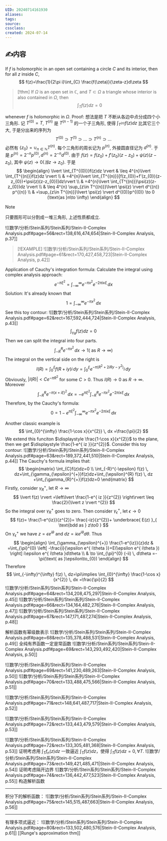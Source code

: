```yaml
---
UID: 20240714161930 
aliases: 
tags: 
source: 
cssclass: 
created: 2024-07-14
---
```


## ✍内容
If $\displaystyle f$ is holomorphic in an open set containing a circle $\displaystyle C$ and its interior, then for all $\displaystyle z$ inside $\displaystyle C$,
$$
f(z)=\frac{1}{2\pi i}\int_{C} \frac{f(\zeta)}{\zeta-z}d\zeta
$$
> [!thm]
> If $\displaystyle \Omega$ is an open set in $\displaystyle \mathbb{C}$, and $\displaystyle T\subset \Omega$ a triangle whose interior is also contained in $\displaystyle \Omega$, then 
> $$
\int_{T}f(z)dz=0
$$

whenever $\displaystyle f$ is holomorphic in $\displaystyle \Omega$.
Proof:
想法是把 $\displaystyle T$ 不断从各边中点分成四个小三角形.
记 $\displaystyle T^{(0)}=T$, $\displaystyle T^{(n)}$ 是 $\displaystyle T^{(n-1)}$ 的一个子三角形, 使得 $\displaystyle \int_{T^{(n)}}f(z)dz$ 比其它三个大, 于是分出来的序列为
$$
T^{(0)}\supset T^{(1)}\supset\dots \supset T^{(n)}\supset\dots 
$$
必然有 $\displaystyle \{z_{0}\}=\cup_{n\in \mathbb{N}}T^{(n)}$.
每个三角形的周长记为 $\displaystyle p^{(n)}$, 外接圆直径记为 $\displaystyle d^{(n)}$.
于是 $\displaystyle p^{(n)}=2^{-n}p^{(0)},d^{(n)}=2^{-n}d^{(0)}$.
由于 $\displaystyle f(z)=f(z_{0})+f'(z_{0})(z-z_{0})+\psi(z)(z-z_{0})$, 其中 $\displaystyle \psi(z)\to0(当z\to z_{0})$.
于是
$$
\begin{align}
\lvert  \int_{T^{(0)}}f(z)dz \rvert  & \leq 4^{n}\lvert  \int_{T^{(n)}}f(z)dz \rvert \\
 & =4^{n}\lvert  \int_{T^{(n)}}[f(z_{0})+f'(z_{0})(z-z_{0})+\psi(z)(z-z_{0})]dz\rvert  \\
 & =4^{n}\lvert \int_{T^{(n)}}\psi(z)(z-z_{0})dz \rvert  \\
 & \leq 4^{n} \sup_{z\in T^{(n)}}\lvert \psi(z) \rvert d^{(n)} p^{(n)} \\
 & =\sup_{z\in T^{(n)}}\lvert \psi(z) \rvert d^{(0)}p^{(0)} \to 0 (\text{as }n\to \infty)
\end{align}
$$
> [!NOTE]
> 只要图形可以分割成一堆三角形, 上述性质都成立.


![[数学/分析/Stein系列/Stein系列/Stein-II-Complex Analysis.pdf#page=56&rect=138,616,474,654|Stein-II-Complex Analysis, p.37]]

> [!EXAMPLE]
> ![[数学/分析/Stein系列/Stein系列/Stein-II-Complex Analysis.pdf#page=61&rect=170,427,458,723|Stein-II-Complex Analysis, p.42]]



Application of Cauchy's integration formula:
Calculate the integral using complex analysis approach:
$$
		e^{-\pi \xi^{2}}=\int_{-\infty}^{\infty}e^{-\pi x^{2}}e^{ -2\pi ix \xi }  \, dx 
$$
Solution:
It's already known that
$$
		1=\int_{-\infty}^{\infty}e^{ -\pi x^{2} }  \, dx 
$$
See this toy contour: ![[数学/分析/Stein系列/Stein系列/Stein-II-Complex Analysis.pdf#page=62&rect=167,592,444,724|Stein-II-Complex Analysis, p.43]]
$$
\int_{\gamma_{R}}f(z)dz=0
$$
Then we can split the integral into four parts.
$$
	\int_{-R}^{R}e^{ -\pi x^{2} }  \, dx \to1(\text{ as }R\to \infty)
$$
The integral on the vertical side on the right is 
$$
I(R)=\int_{0}^{\xi} f(R+iy)i \, dy =\int_{0}^{\xi} e^{ -\pi(R^{2}+2iRy-y^{2}) }i \, dy 
$$
Obviously, $\displaystyle \lvert I(R) \rvert<Ce^{ -\pi R^{2} }$ for some $\displaystyle C>0$. Thus $\displaystyle I(R)\to0$ as $\displaystyle R\to \infty$.
Moreover
$$
\int_{-R}^{R} e^{ -\pi(x+i\xi)^{2} } \, dx=-e^{ \pi \xi^{2} }\int_{-R}^{R} e^{ -\pi x^{2} }e^{-2\pi ix \xi} \, dx 
$$
Therefore, by the Cauchy's formula:
$$
		0=1-e^{ \pi \xi^{2} }\int_{-\infty}^{\infty}e^{ -\pi x^{2} }e^{ -2\pi ix \xi }  \, dx 
$$

Another classic example is 
$$
\int_{0}^{\infty}  \frac{1-\cos x}{x^{2}} \, dx =\frac{\pi}{2}
$$
We extend this funciton $\displaystyle  \frac{1-\cos x}{x^{2}}$ to the plane, then we get $\displaystyle  \frac{1-e^{ iz }}{z^{2}}$.
Consider this toy contour:
![[数学/分析/Stein系列/Stein系列/Stein-II-Complex Analysis.pdf#page=63&rect=189,372,441,510|Stein-II-Complex Analysis, p.44]]
The Cauchy's formula implies that:
$$
\begin{matrix}
\int_{C}f(z)dz=0 \\
\int_{-R}^{-\epsilon} f(z)  \, dz+\int_{\gamma_{\epsilon}^{+}}f(z)dz+\int_{\epsilon}^{R} f(z) \, dz +\int_{\gamma_{R}^{+}}f(z)dz=0 
\end{matrix}
$$
Firstly, consider $\displaystyle \gamma_{R}^{+}$, let $\displaystyle R\to \infty$
$$
\lvert f(z) \rvert =\left\lvert   \frac{1-e^{ iz }}{z^{2}}  \right\rvert \leq \frac{2}{\lvert z \rvert ^{2}}
$$
So the integral over $\displaystyle \gamma_{R}^{+}$ goes to zero.
Then consider $\displaystyle \gamma_{\epsilon}^{+}$, let $\displaystyle \epsilon\to 0$
$$
f(z)= \frac{1-e^{iz}}{z^{2}}= \frac{-iz}{z^{2}}+ \underbrace{ E(z) }_{ \text{bdd as } z\to0  }
$$
On $\displaystyle \gamma_{\epsilon}^{+}$ we have $\displaystyle z=\epsilon e^{ i\theta }$ and $\displaystyle dz=i\epsilon e^{ i\theta }d\theta$. Thus
$$
\begin{align}
\int_{\gamma_{\epsilon}^{+}} \frac{1-e^{iz}}{z}dz  & =\int_{\pi}^{0} \left[ -\frac{i}{\epsilon e^{ i\theta }}+E(\epsilon e^{ i\theta }) \right] i\epsilon e^{ i\theta }d\theta \\
 & \to \int_{\pi}^{0} (-ii) \, d\theta =-\pi(\text{ as }\epsilon\to_{0})
\end{align}
$$
Therefore
$$
\int_{-\infty}^{\infty} f(z) \, dz=\pi\implies \int_{0}^{\infty}  \frac{1-\cos x}{x^{2}} \, dx =\frac{\pi}{2}
$$
![[数学/分析/Stein系列/Stein系列/Stein-II-Complex Analysis.pdf#page=64&rect=134,208,475,297|Stein-II-Complex Analysis, p.45]]
![[数学/分析/Stein系列/Stein系列/Stein-II-Complex Analysis.pdf#page=66&rect=134,164,482,276|Stein-II-Complex Analysis, p.47]]
![[数学/分析/Stein系列/Stein系列/Stein-II-Complex Analysis.pdf#page=67&rect=147,171,487,274|Stein-II-Complex Analysis, p.48]]

解析函数有幂级数表示
![[数学/分析/Stein系列/Stein系列/Stein-II-Complex Analysis.pdf#page=68&rect=135,378,488,531|Stein-II-Complex Analysis, p.49]]
全纯有界函数一定是常函数
![[数学/分析/Stein系列/Stein系列/Stein-II-Complex Analysis.pdf#page=69&rect=143,293,492,420|Stein-II-Complex Analysis, p.50]]

![[数学/分析/Stein系列/Stein系列/Stein-II-Complex Analysis.pdf#page=69&rect=141,230,489,263|Stein-II-Complex Analysis, p.50]]
![[数学/分析/Stein系列/Stein系列/Stein-II-Complex Analysis.pdf#page=70&rect=133,488,475,566|Stein-II-Complex Analysis, p.51]]

![[数学/分析/Stein系列/Stein系列/Stein-II-Complex Analysis.pdf#page=71&rect=148,641,487,717|Stein-II-Complex Analysis, p.52]]

![[数学/分析/Stein系列/Stein系列/Stein-II-Complex Analysis.pdf#page=72&rect=133,443,479,579|Stein-II-Complex Analysis, p.53]]

![[数学/分析/Stein系列/Stein系列/Stein-II-Complex Analysis.pdf#page=72&rect=133,305,481,368|Stein-II-Complex Analysis, p.53]]
证明考虑用 $\displaystyle \int_{T}f_{n}(z)dz$ 一致逼近 $\displaystyle \int_{T}f(z)dz$，使得 $\displaystyle \int_{T}f(z)dz=0,\forall T$.
![[数学/分析/Stein系列/Stein系列/Stein-II-Complex Analysis.pdf#page=73&rect=149,421,485,471|Stein-II-Complex Analysis, p.54]]
证明考虑隔开边界
![[数学/分析/Stein系列/Stein系列/Stein-II-Complex Analysis.pdf#page=74&rect=136,442,477,523|Stein-II-Complex Analysis, p.55]]
构造解析函数

---
积分下的解析函数：
![[数学/分析/Stein系列/Stein系列/Stein-II-Complex Analysis.pdf#page=75&rect=145,515,487,663|Stein-II-Complex Analysis, p.56]]

---
有理多项式逼近：
![[数学/分析/Stein系列/Stein系列/Stein-II-Complex Analysis.pdf#page=80&rect=133,502,480,576|Stein-II-Complex Analysis, p.61]]
[[Runge's approximation thm]]